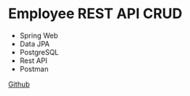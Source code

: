 # Employee REST API CRUD

- Spring Web
- Data JPA
- PostgreSQL
- Rest API
- Postman

[Github](https://github.com/Furkan-Boncuk/Employees_REST_API_CRUD)

